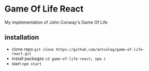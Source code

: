 # Game Of Life React

My implementation of John Conway's Game Of Life

## installation

- clone repo `git clone https://github.com/antcolag/game-of-life-react.git`
- install packages `cd game-of-life-react; npm i` 
- start `npm start`
